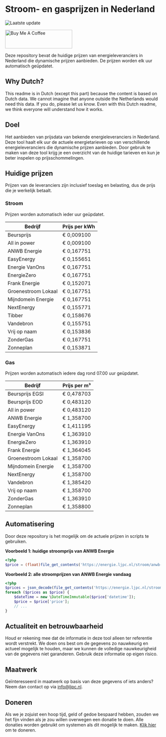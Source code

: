 # Stroom- en gasprijzen in Nederland

![Laatste update](https://img.shields.io/badge/laatste%20update-2025--01--27%2004%3A00%20CET-brightgreen)

<a href="https://www.buymeacoffee.com/Lars-" target="_blank"><img src="https://cdn.buymeacoffee.com/buttons/v2/default-orange.png" alt="Buy Me A Coffee" height="60" style="height: 60px !important;width: 217px !important;" ></a>

Deze repository bevat de huidige prijzen van energieleveranciers in Nederland die dynamische prijzen aanbieden. De prijzen worden elk uur automatisch geüpdatet.

## Why Dutch?

This readme is in Dutch (except this part) because the content is based on Dutch data. We cannot imagine that anyone outside the Netherlands would need this data. If you do, please let us know. Even with this Dutch readme, we think
everyone will understand how it works.

## Doel

Het aanbieden van prijsdata van bekende energieleveranciers in Nederland. Deze tool haalt elk uur de actuele energietarieven op van verschillende energieleveranciers die dynamische prijzen aanbieden. Door gebruik te maken van deze tool
krijg je een overzicht van de huidige tarieven en kun je beter inspelen op prijsschommelingen.

## Huidige prijzen

Prijzen van de leveranciers zijn inclusief toeslag en belasting, dus de prijs die je werkelijk betaalt.

### Stroom

Prijzen worden automatisch ieder uur geüpdatet.

 Bedrijf | Prijs per kWh 
---------|---------------
Beursprijs | € 0,009100
All in power | € 0,009100
ANWB Energie | € 0,167751
EasyEnergy | € 0,155651
Energie VanOns | € 0,167751
EnergieZero | € 0,167751
Frank Energie | € 0,152071
Groenestroom Lokaal | € 0,167751
Mijndomein Energie | € 0,167751
NextEnergy | € 0,155771
Tibber | € 0,158676
Vandebron | € 0,155751
Vrij op naam | € 0,153836
ZonderGas | € 0,167751
Zonneplan | € 0,153871


### Gas

Prijzen worden automatisch iedere dag rond 07.00 uur geüpdatet.

 Bedrijf | Prijs per m³ 
---------|--------------
Beursprijs EGSI | € 0,478703
Beursprijs EOD | € 0,483120
All in power | € 0,483120
ANWB Energie | € 1,358700
EasyEnergy | € 1,411195
Energie VanOns | € 1,363910
EnergieZero | € 1,363910
Frank Energie | € 1,364045
Groenestroom Lokaal | € 1,358700
Mijndomein Energie | € 1,358700
NextEnergy | € 1,358700
Vandebron | € 1,385420
Vrij op naam | € 1,358700
ZonderGas | € 1,363910
Zonneplan | € 1,358800


## Automatisering

Door deze repository is het mogelijk om de actuele prijzen in scripts te gebruiken.

**Voorbeeld 1: huidige stroomprijs van ANWB Energie**

```php
<?php
$price = (float)file_get_contents('https://energie.ljpc.nl/stroom/anwb-energie-nu.txt');

```

**Voorbeeld 2: alle stroomprijzen van ANWB Energie vandaag**

```php
<?php
$prices = json_decode(file_get_contents('https://energie.ljpc.nl/stroom/all-in-power-vandaag.json'),true);
foreach ($prices as $price) {
    $dateTime = new \DateTimeImmutable($price['datetime']);
    $price = $price['price'];
    // ...
}
```

## Actualiteit en betrouwbaarheid

Houd er rekening mee dat de informatie in deze tool alleen ter referentie wordt verstrekt. We doen ons best om de gegevens zo nauwkeurig en actueel mogelijk te houden, maar we kunnen de volledige nauwkeurigheid van de gegevens niet
garanderen. Gebruik deze informatie op eigen risico.

## Maatwerk

Geïnteresseerd in maatwerk op basis van deze gegevens of iets anders? Neem dan contact op
via [info@ljpc.nl](mailto:info@ljpc.nl?subject=Energie%20prijzen).

## Doneren

Als we je zojuist een hoop tijd, geld of gedoe bespaard hebben, zouden we het fijn vinden als je zou willen overwegen een
donatie te doen. Alle donaties worden gebruikt om systemen als dit mogelijk te
maken. [Klik hier](https://www.buymeacoffee.com/Lars-) om te doneren.

